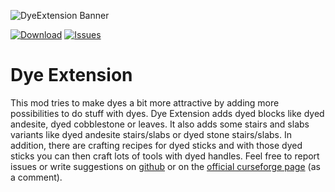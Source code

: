 ![DyeExtension Banner](https://lookonthebrightsi.de/mc-mods/dye-extension/images/dye-extension-banner-round-edges.png)

[![Download](https://cf.way2muchnoise.eu/dye-extension.svg?badge_style=for_the_badge)](https://www.curseforge.com/minecraft/mc-mods/dye-extension) [![Issues](https://img.shields.io/github/issues/Krxwallo/DyeExtension?logo=github&style=for-the-badge)](https://www.github.com/Krxwallo/DyeExtension/issues)

# Dye Extension

This mod tries  to make dyes a bit more attractive by adding more possibilities to do stuff with dyes. Dye Extension adds dyed blocks like dyed andesite, dyed cobblestone or leaves. It also adds some stairs and slabs variants like dyed andesite stairs/slabs or dyed stone stairs/slabs. In addition, there are crafting recipes for dyed sticks and with those dyed sticks you can then craft lots of tools with dyed handles. Feel free to report issues or write suggestions on <a href="https://github.com/Krxwallo/DyeExtension/issues">github</a> or on the <a href="https://www.curseforge.com/minecraft/mc-mods/dye-extension">official curseforge page</a> (as a comment).
